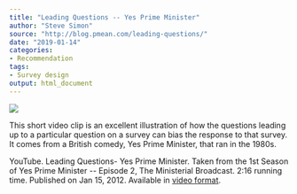 ```yaml
---
title: "Leading Questions -- Yes Prime Minister"
author: "Steve Simon"
source: "http://blog.pmean.com/leading-questions/"
date: "2019-01-14"
categories:
- Recommendation
tags:
- Survey design
output: html_document
---
```


![](http://www.pmean.com/new-images/19/leading-questions01.png)

<div class="notes">

This short video clip is an excellent illustration of how the questions leading up to a particular question on a survey can bias the response to that survey. It comes from a British comedy, Yes Prime Minister, that ran in the 1980s.

YouTube. Leading Questions- Yes Prime Minister. Taken from the 1st Season of Yes Prime Minister -- Episode 2, The Ministerial Broadcast. 2:16 running time. Published on Jan 15, 2012. Available in [video format][you1].

[you1]: https://www.youtube.com/watch?v=G0ZZJXw4MTA

</div>
